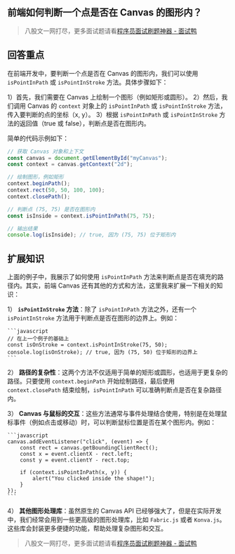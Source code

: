 ## 前端如何判断一个点是否在 Canvas 的图形内？
> 八股文一网打尽，更多面试题请看[程序员面试刷题神器 - 面试鸭](https://www.mianshiya.com/)

## 回答重点
在前端开发中，要判断一个点是否在 Canvas 的图形内，我们可以使用 `isPointInPath` 或 `isPointInStroke` 方法。具体步骤如下：

1）首先，我们需要在 Canvas 上绘制一个图形（例如矩形或圆形）。
2）然后，我们调用 Canvas 的 `context` 对象上的 `isPointInPath` 或 `isPointInStroke` 方法，传入要判断的点的坐标（x, y）。
3）根据 `isPointInPath` 或 `isPointInStroke` 方法的返回值（true 或 false），判断点是否在图形内。

简单的代码示例如下：

```javascript
// 获取 Canvas 对象和上下文
const canvas = document.getElementById("myCanvas");
const context = canvas.getContext("2d");

// 绘制图形，例如矩形
context.beginPath();
context.rect(50, 50, 100, 100);
context.closePath();

// 判断点 (75, 75) 是否在图形内
const isInside = context.isPointInPath(75, 75);

// 输出结果
console.log(isInside); // true, 因为 (75, 75) 位于矩形内
```

## 扩展知识
上面的例子中，我展示了如何使用 `isPointInPath` 方法来判断点是否在填充的路径内。其实，前端 Canvas 还有其他的方式和方法，这里我来扩展一下相关的知识：

1） **`isPointInStroke` 方法**：除了 `isPointInPath` 方法之外，还有一个 `isPointInStroke` 方法用于判断点是否在图形的边界上。例如：

    ```javascript
    // 在上一个例子的基础上
    const isOnStroke = context.isPointInStroke(75, 50);
    console.log(isOnStroke); // true, 因为 (75, 50) 位于矩形的边界上
    ```

2） **路径的复杂性**：这两个方法不仅适用于简单的矩形或圆形，也适用于更复杂的路径。只要使用 `context.beginPath` 开始绘制路径，最后使用 `context.closePath` 结束绘制，`isPointInPath` 可以准确判断点是否在复杂路径内。

3） **Canvas 与鼠标的交互**：这些方法通常与事件处理结合使用，特别是在处理鼠标事件（例如点击或移动）时，可以判断鼠标位置是否在某个图形内。例如：

    ```javascript
    canvas.addEventListener("click", (event) => {
        const rect = canvas.getBoundingClientRect();
        const x = event.clientX - rect.left;
        const y = event.clientY - rect.top;

        if (context.isPointInPath(x, y)) {
            alert("You clicked inside the shape!");
        }
    });
    ```

4） **其他图形处理库**：虽然原生的 Canvas API 已经够强大了，但是在实际开发中，我们经常会用到一些更高级的图形处理库，比如 `Fabric.js` 或者 `Konva.js`。这些库会封装更多便捷的功能，帮助处理复杂图形和交互。



> 八股文一网打尽，更多面试题请看[程序员面试刷题神器 - 面试鸭](https://www.mianshiya.com/)